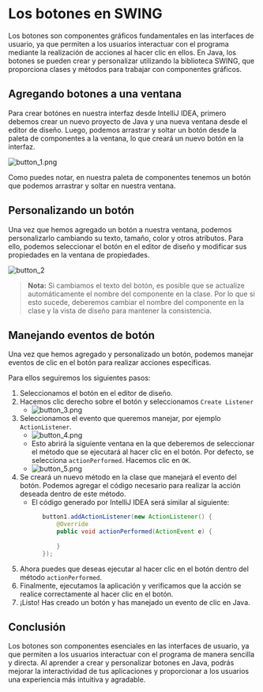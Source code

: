 # Los botones en SWING

Los botones son componentes gráficos fundamentales en las interfaces de usuario, ya que permiten a los usuarios
interactuar con el programa mediante la realización de acciones al hacer clic en ellos. En Java, los botones se pueden
crear y personalizar utilizando la biblioteca SWING, que proporciona clases y métodos para trabajar con componentes
gráficos.

## Agregando botones a una ventana

Para crear botónes en nuestra interfaz desde IntelliJ IDEA, primero debemos crear un nuevo proyecto de Java y una nueva
ventana desde el editor de diseño. Luego, podemos arrastrar y soltar un botón desde la paleta de componentes a la
ventana, lo que creará un nuevo botón en la interfaz.

![button_1.png](button_1.png)

Como puedes notar, en nuestra paleta de componentes tenemos un botón que podemos arrastrar y soltar en nuestra ventana.

## Personalizando un botón

Una vez que hemos agregado un botón a nuestra ventana, podemos personalizarlo cambiando su texto, tamaño, color y
otros atributos. Para ello, podemos seleccionar el botón en el editor de diseño y modificar sus propiedades en la
ventana de propiedades.

![button_2](button_2.png)

> **Nota:** Si cambiamos el texto del botón, es posible que se actualize automáticamente el nombre del componente en la
> clase. Por lo que si esto sucede, deberemos cambiar el nombre del componente en la clase y la vista de diseño para
> mantener la consistencia.

## Manejando eventos de botón

Una vez que hemos agregado y personalizado un botón, podemos manejar eventos de clic en el botón para realizar acciones
específicas.

Para ellos seguiremos los siguientes pasos:

1. Seleccionamos el botón en el editor de diseño.
2. Hacemos clic derecho sobre el botón y seleccionamos `Create Listener`
    - ![button_3.png](button_3.png)
3. Seleccionamos el evento que queremos manejar, por ejemplo `ActionListener`.
    - ![button_4.png](button_4.png)
    - Esto abrirá la siguiente ventana en la que deberemos de seleccionar el método que se ejecutará al hacer clic en el
      botón. Por defecto, se selecciona `actionPerformed`. Hacemos clic en `OK`.
    - ![button_5.png](button_5.png)
4. Se creará un nuevo método en la clase que manejará el evento del botón. Podemos agregar el código necesario para
   realizar la acción deseada dentro de este método.
    - El código generado por IntelliJ IDEA será similar al siguiente:
      ```java
         button1.addActionListener(new ActionListener() {
             @Override
             public void actionPerformed(ActionEvent e) {
                 
             }
         });
      ```
5. Ahora puedes que deseas ejecutar al hacer clic en el botón dentro del método `actionPerformed`.
6. Finalmente, ejecutamos la aplicación y verificamos que la acción se realice correctamente al hacer clic en el botón.
7. ¡Listo! Has creado un botón y has manejado un evento de clic en Java.

## Conclusión

Los botones son componentes esenciales en las interfaces de usuario, ya que permiten a los usuarios interactuar con el
programa de manera sencilla y directa. Al aprender a crear y personalizar botones en Java, podrás mejorar la
interactividad de tus aplicaciones y proporcionar a los usuarios una experiencia más intuitiva y agradable.